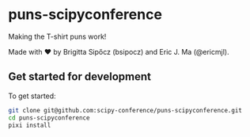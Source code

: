 # puns-scipyconference

Making the T-shirt puns work!

Made with ❤️ by Brigitta Sipőcz (bsipocz) and Eric J. Ma (@ericmjl).

## Get started for development

To get started:

```bash
git clone git@github.com:scipy-conference/puns-scipyconference.git
cd puns-scipyconference
pixi install
```
